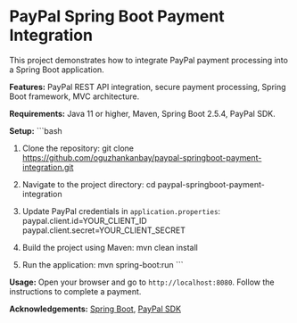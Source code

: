 # PayPal Spring Boot Payment Integration

This project demonstrates how to integrate PayPal payment processing into a Spring Boot application.

**Features:** PayPal REST API integration, secure payment processing, Spring Boot framework, MVC architecture.

**Requirements:** Java 11 or higher, Maven, Spring Boot 2.5.4, PayPal SDK.

**Setup:**
\```bash
1. Clone the repository:
   git clone https://github.com/oguzhankanbay/paypal-springboot-payment-integration.git

2. Navigate to the project directory:
   cd paypal-springboot-payment-integration

3. Update PayPal credentials in `application.properties`:
   paypal.client.id=YOUR_CLIENT_ID
   paypal.client.secret=YOUR_CLIENT_SECRET

4. Build the project using Maven:
   mvn clean install

5. Run the application:
   mvn spring-boot:run
\```

**Usage:** Open your browser and go to `http://localhost:8080`. Follow the instructions to complete a payment.

**Acknowledgements:** [Spring Boot](https://spring.io/projects/spring-boot), [PayPal SDK](https://developer.paypal.com/docs/api/overview/)

